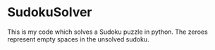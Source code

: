 # SudokuSolver
This is my code which solves a Sudoku puzzle in python. 
The zeroes represent empty spaces in the unsolved sudoku.
